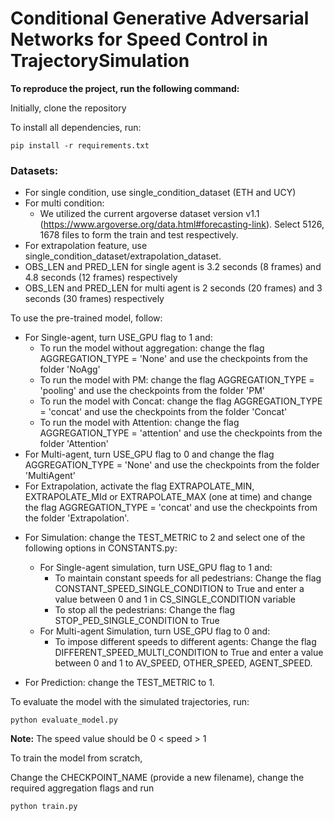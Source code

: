 # **Conditional Generative Adversarial Networks for Speed Control in TrajectorySimulation**

**To reproduce the project, run the following command:**

Initially, clone the repository

To install all dependencies, run:
````
pip install -r requirements.txt
````

### Datasets:
- For single condition, use single_condition_dataset (ETH and UCY)
- For multi condition:
    - We utilized the current argoverse dataset version v1.1 (https://www.argoverse.org/data.html#forecasting-link). Select 5126, 1678 files to form the train and test respectively.
- For extrapolation feature, use single_condition_dataset/extrapolation_dataset.
- OBS_LEN and PRED_LEN for single agent is 3.2 seconds (8 frames) and 4.8 seconds (12 frames) respectively 
- OBS_LEN and PRED_LEN for multi agent is 2 seconds (20 frames) and 3 seconds (30 frames) respectively


To use the pre-trained model, follow:
- For Single-agent, turn USE_GPU flag to 1 and: 
    - To run the model without aggregation: change the flag AGGREGATION_TYPE = 'None' and use the checkpoints from the folder 'NoAgg'
    - To run the model with PM: change the flag AGGREGATION_TYPE = 'pooling' and use the checkpoints from the folder 'PM'
    - To run the model with Concat: change the flag AGGREGATION_TYPE = 'concat' and use the checkpoints from the folder 'Concat'
    - To run the model with Attention: change the flag AGGREGATION_TYPE = 'attention' and use the checkpoints from the folder 'Attention'
- For Multi-agent, turn USE_GPU flag to 0 and change the flag AGGREGATION_TYPE = 'None' and use the checkpoints from the folder 'MultiAgent'
- For Extrapolation, activate the flag EXTRAPOLATE_MIN, EXTRAPOLATE_MId or EXTRAPOLATE_MAX (one at time) and change the flag AGGREGATION_TYPE = 'concat' and use the checkpoints from the folder 'Extrapolation'.

* For Simulation: change the TEST_METRIC to 2 and select one of the following options in CONSTANTS.py:
    * For Single-agent simulation, turn USE_GPU flag to 1 and:
        * To maintain constant speeds for all pedestrians: Change the flag CONSTANT_SPEED_SINGLE_CONDITION to True and enter a value between 0 and 1 in CS_SINGLE_CONDITION variable
        * To stop all the pedestrians: Change the flag STOP_PED_SINGLE_CONDITION to True
    * For Multi-agent Simulation, turn USE_GPU flag to 0 and:
        * To impose different speeds to different agents: Change the flag DIFFERENT_SPEED_MULTI_CONDITION to True and enter a value between 0 and 1 to AV_SPEED, OTHER_SPEED, AGENT_SPEED. 

* For Prediction: change the TEST_METRIC to 1.

To evaluate the model with the simulated trajectories, run:
````
python evaluate_model.py
````

**Note:** The speed value should be 0 < speed > 1

To train the model from scratch, 

Change the CHECKPOINT_NAME (provide a new filename), change the required aggregation flags and run    
````
python train.py
````